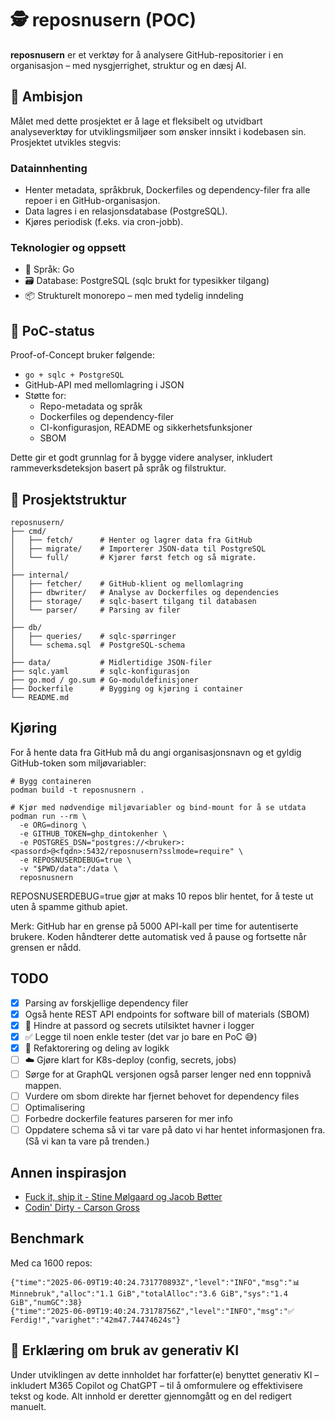 # 🕵️ reposnusern (POC)

**reposnusern** er et verktøy for å analysere GitHub-repositorier i en organisasjon – med nysgjerrighet, struktur og en dæsj AI.

## 🎯 Ambisjon

Målet med dette prosjektet er å lage et fleksibelt og utvidbart analyseverktøy for utviklingsmiljøer som ønsker innsikt i kodebasen sin. Prosjektet utvikles stegvis:

### Datainnhenting

- Henter metadata, språkbruk, Dockerfiles og dependency-filer fra alle repoer i en GitHub-organisasjon.
- Data lagres i en relasjonsdatabase (PostgreSQL).
- Kjøres periodisk (f.eks. via cron-jobb).

### Teknologier og oppsett

- 🧠 Språk: Go
- 🗃️ Database: PostgreSQL (sqlc brukt for typesikker tilgang)
- 📦 Strukturelt monorepo – men med tydelig inndeling

## 🧪 PoC-status

Proof-of-Concept bruker følgende:
- `go + sqlc + PostgreSQL` 
- GitHub-API med mellomlagring i JSON
- Støtte for:
  - Repo-metadata og språk
  - Dockerfiles og dependency-filer
  - CI-konfigurasjon, README og sikkerhetsfunksjoner
  - SBOM

Dette gir et godt grunnlag for å bygge videre analyser, inkludert rammeverksdeteksjon basert på språk og filstruktur.


## 📁 Prosjektstruktur
```
reposnusern/
├── cmd/
│   ├── fetch/      # Henter og lagrer data fra GitHub
│   ├── migrate/    # Importerer JSON-data til PostgreSQL
│   └── full/       # Kjører først fetch og så migrate.
│
├── internal/
│   ├── fetcher/    # GitHub-klient og mellomlagring
│   ├── dbwriter/   # Analyse av Dockerfiles og dependencies
│   ├── storage/    # sqlc-basert tilgang til databasen
│   └── parser/     # Parsing av filer
│
├── db/
│   ├── queries/    # sqlc-spørringer
│   └── schema.sql  # PostgreSQL-schema
│
├── data/           # Midlertidige JSON-filer
├── sqlc.yaml       # sqlc-konfigurasjon
├── go.mod / go.sum # Go-moduldefinisjoner
├── Dockerfile      # Bygging og kjøring i container
└── README.md
```

## Kjøring

For å hente data fra GitHub må du angi organisasjonsnavn og et gyldig GitHub-token som miljøvariabler:

```
# Bygg containeren
podman build -t reposnusnern .

# Kjør med nødvendige miljøvariabler og bind-mount for å se utdata
podman run --rm \
  -e ORG=dinorg \
  -e GITHUB_TOKEN=ghp_dintokenher \
  -e POSTGRES_DSN="postgres://<bruker>:<passord>@<fqdn>:5432/reposnusern?sslmode=require" \
  -e REPOSNUSERDEBUG=true \
  -v "$PWD/data":/data \
  reposnusnern

```

REPOSNUSERDEBUG=true gjør at maks 10 repos blir hentet, for å teste ut uten å spamme github apiet.

Merk: GitHub har en grense på 5000 API-kall per time for autentiserte brukere. Koden håndterer dette automatisk ved å pause og fortsette når grensen er nådd.

## TODO

- [x] Parsing av forskjellige dependency filer
- [x] Også hente REST API endpoints for software bill of materials (SBOM)
- [x] 🔐 Hindre at passord og secrets utilsiktet havner i logger
- [x] ✅ Legge til noen enkle tester (det var jo bare en PoC 😅)
- [x] 🧹 Refaktorering og deling av logikk
- [ ] ☁️ Gjøre klart for K8s-deploy (config, secrets, jobs)
- [ ] Sørge for at GraphQL versjonen også parser lenger ned enn toppnivå mappen.
- [ ] Vurdere om sbom direkte har fjernet behovet for dependency files
- [ ] Optimalisering
- [ ] Forbedre dockerfile features parseren for mer info
- [ ] Oppdatere schema så vi tar vare på dato vi har hentet informasjonen fra. (Så vi kan ta vare på trenden.)

## Annen inspirasjon
 - [Fuck it, ship it - Stine Mølgaard og Jacob Bøtter](https://fuckitshipit.dk/)
 - [Codin' Dirty - Carson Gross](https://htmx.org/essays/codin-dirty/)

## Benchmark
Med ca 1600 repos:

```
{"time":"2025-06-09T19:40:24.731770893Z","level":"INFO","msg":"📊 Minnebruk","alloc":"1.1 GiB","totalAlloc":"3.6 GiB","sys":"1.4 GiB","numGC":38}
{"time":"2025-06-09T19:40:24.73178756Z","level":"INFO","msg":"✅ Ferdig!","varighet":"42m47.74474624s"}
```

## 🤖 Erklæring om bruk av generativ KI

Under utviklingen av dette innholdet har forfatter(e) benyttet generativ KI – inkludert M365 Copilot og ChatGPT – til å omformulere og effektivisere tekst og kode. Alt innhold er deretter gjennomgått og en del redigert manuelt. 
